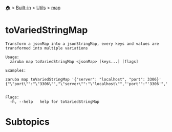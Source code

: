 <!--startTocHeader-->
[🏠](../../../README.md) > [Built-in](../../README.md) > [Utils](../README.md) > [map](README.md)
# toVariedStringMap
<!--endTocHeader-->

```
Transform a jsonMap into a jsonStringMap, every keys and values are transformed into multiple variations

Usage:
  zaruba map toVariedStringMap <jsonMap> [keys...] [flags]

Examples:

zaruba map toVariedStringMap '{"server": "localhost", "port": 3306}'
{"\"port\"":"\"3306\"","\"server\"":"\"localhost\"","'port'":"'3306'","'server'":"'localhost'","PORT":"3306","Port":"3306","SERVER":"LOCALHOST","Server":"Localhost","port":"3306","server":"localhost"}


Flags:
  -h, --help   help for toVariedStringMap

```

# Subtopics
<!--startTocSubtopic-->
<!--endTocSubtopic-->